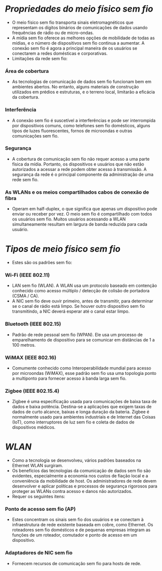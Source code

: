 # *Propriedades do meio físico sem fio*

- O meio físico sem fio transporta sinais eletromagnéticos que representam os dígitos binários de comunicações de dados usando frequências de rádio ou de micro-ondas.
- A mídia sem fio oferece as melhores opções de mobilidade de todas as mídias, e o número de dispositivos sem fio continua a aumentar. A conexão sem fio é agora a principal maneira de os usuários se conectarem a redes domésticas e corporativas.
- Limitações da rede sem fio:

### **Área de cobertura**

- As tecnologias de comunicação de dados sem fio funcionam bem em ambientes abertos. No entanto, alguns materiais de construção utilizados em prédios e estruturas, e o terreno local, limitarão a eficácia da cobertura.

### **Interferência**

- A conexão sem fio é suscetível a interferências e pode ser interrompida por dispositivos comuns, como telefones sem fio domésticos, alguns tipos de luzes fluorescentes, fornos de microondas e outras comunicações sem fio.

### **Segurança**

- A cobertura de comunicação sem fio não requer acesso a uma parte física da mídia. Portanto, os dispositivos e usuários que não estão autorizados a acessar a rede podem obter acesso à transmissão. A segurança da rede é o principal componente da administração de uma rede sem fio.

### **As WLANs e os meios compartilhados cabos de conexão de fibra**

- Operam em half-duplex, o que significa que apenas um dispositivo pode enviar ou receber por vez. O meio sem fio é compartilhado com todos os usuários sem fio. Muitos usuários acessando a WLAN simultaneamente resultam em largura de banda reduzida para cada usuário.

# *Tipos de meio físico sem fio*

- Estes são os padrões sem fio:

### **Wi-Fi (IEEE 802.11)**

- LAN sem fio (WLAN). A WLAN usa um protocolo baseado em contenção conhecido como acesso múltiplo / detecção de colisão de portadora (CSMA / CA). 
- A NIC sem fio deve ouvir primeiro, antes de transmitir, para determinar se o canal de rádio está limpo. Se houver outro dispositivo sem fio transmitindo, a NIC deverá esperar até o canal estar limpo.

### **Bluetooth (IEEE 802.15)**

- Padrão de rede pessoal sem fio (WPAN). Ele usa um processo de emparelhamento de dispositivo para se comunicar em distâncias de 1 a 100 metros.

### **WiMAX (IEEE 802.16)**

- Comumente conhecido como Interoperabilidade mundial para acesso por microondas (WiMAX), esse padrão sem fio usa uma topologia ponto a multiponto para fornecer acesso à banda larga sem fio.

### **Zigbee (IEEE 802.15.4)**

- Zigbee é uma especificação usada para comunicações de baixa taxa de dados e baixa potência. Destina-se a aplicações que exigem taxas de dados de curto alcance, baixas e longa duração da bateria. Zigbee é normalmente usado para ambientes industriais e de Internet das Coisas (IoT), como interruptores de luz sem fio e coleta de dados de dispositivos médicos.

# *WLAN*

- Como a tecnologia se desenvolveu, vários padrões baseados na Ethernet WLAN surgiram.
- Os benefícios das tecnologias da comunicação de dados sem fio são evidentes, especialmente a economia nos custos de fiação local e a conveniência da mobilidade de host. Os administradores de rede devem desenvolver e aplicar políticas e processos de segurança rigorosos para proteger as WLANs contra acesso e danos não autorizados.
- Requer os seguintes itens:

### **Ponto de acesso sem fio (AP)**

- Estes concentram os sinais sem fio dos usuários e se conectam à infraestrutura de rede existente baseada em cobre, como Ethernet. Os roteadores sem fio domésticos e de pequenas empresas integram as funções de um roteador, comutador e ponto de acesso em um dispositivo.

### **Adaptadores de NIC sem fio**

- Fornecem recursos de comunicação sem fio para hosts de rede.

